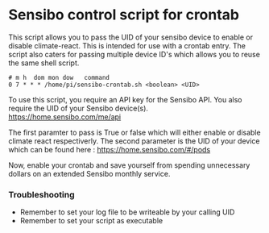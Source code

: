 # Sensibo control script for crontab

This script allows you to pass the UID of your sensibo device to enable or disable climate-react. This is intended for use with a crontab entry.
The script also caters for passing multiple device ID's which allows you to reuse the same shell script.

```
# m h  dom mon dow   command
0 7 * * * /home/pi/sensibo-crontab.sh <boolean> <UID>
```

To use this script, you require an API key for the Sensibo API. You also require the UID of your Sensibo device(s).
https://home.sensibo.com/me/api

The first paramter to pass is True or false which will either enable or disable climate react respectiverly. 
The second parameter is the UID of your device which can be found here : https://home.sensibo.com/#/pods

Now, enable your crontab and save yourself from spending unnecessary dollars on an extended Sensibo monthly service.

### Troubleshooting
* Remember to set your log file to be writeable by your calling UID
* Remember to set your script as executable

